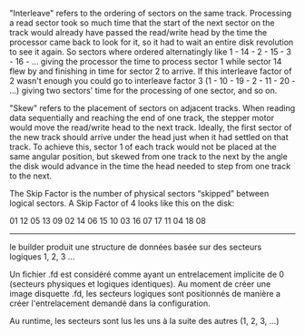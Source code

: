 
"Interleave" refers to the ordering of sectors on the same track. Processing a read sector took so much time that the start of the next sector on the track would already have passed the read/write head by the time the processor came back to look for it, so it had to wait an entire disk revolution to see it again. So sectors where ordered alternatingly like 1 - 14 - 2 - 15 - 3 - 16 - ... giving the processor the time to process sector 1 while sector 14 flew by and finishing in time for sector 2 to arrive. If this interleave factor of 2 wasn't enough you could go to interleave factor 3 (1 - 10 - 19 - 2 - 11 - 20 - ...) giving two sectors' time for the processing of one sector, and so on.

"Skew" refers to the placement of sectors on adjacent tracks. When reading data sequentially and reaching the end of one track, the stepper motor would move the read/write head to the next track. Ideally, the first sector of the new track should arrive under the head just when it had settled on that track. To achieve this, sector 1 of each track would not be placed at the same angular position, but skewed from one track to the next by the angle the disk would advance in the time the head needed to step from one track to the next.


The Skip Factor is the number of physical sectors “skipped” between logical sectors. A Skip Factor of 4 looks like this on the disk:

01 12 05 13 09 02 14 06 15 10 03 16 07 17 11 04 18 08

---------------------------------------

le builder produit une structure de données basée sur des secteurs logiques 1, 2, 3 ...

Un fichier .fd est considéré comme ayant un entrelacement implicite de 0 (secteurs physiques et logiques identiques).
Au moment de créer une image disquette .fd, les secteurs logiques sont positionnés de manière a créer l'entrelacement demandé dans la configuration.

Au runtime, les secteurs sont lus les uns à la suite des autres (1, 2, 3, ...)
